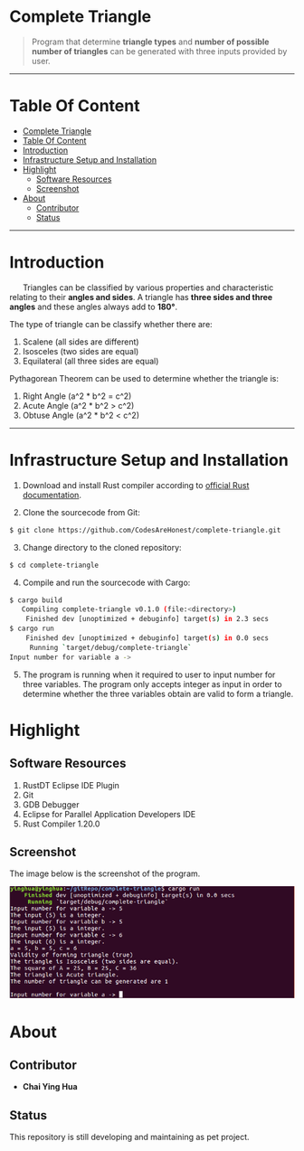 Complete Triangle
==================
> Program that determine **triangle types** and **number of possible number of triangles** can be generated with three inputs provided by user. 

*** 

Table Of Content 
================

* [Complete Triangle](#complete-triangle) 
* [Table Of Content](#table-of-content) 
* [Introduction](#introduction)
* [Infrastructure Setup and Installation](#infrastructure-setup-and-installation)
* [Highlight](#highlight)
  * [Software Resources](#software-resources)
  * [Screenshot](#screenshot)
* [About](#about)
  * [Contributor](#contributor)
  * [Status](#status)
  
*** 

Introduction
============
&nbsp;&nbsp;&nbsp;&nbsp;&nbsp;&nbsp;Triangles can be classified by various properties and characteristic relating to their **angles and sides**. A triangle has **three sides and three angles** and these angles always add to **180°**.  

The type of triangle can be classify whether there are:  
1. Scalene (all sides are different)  
2. Isosceles (two sides are equal)  
3. Equilateral (all three sides are equal)  

Pythagorean Theorem can be used to determine whether the triangle is: 
1. Right Angle  (a^2 * b^2 = c^2) 
2. Acute Angle  (a^2 * b^2 > c^2)
3. Obtuse Angle (a^2 * b^2 < c^2)  

*** 

Infrastructure Setup and Installation
=====================================
1. Download and install Rust compiler according to [official Rust documentation](https://www.rust-lang.org/en-US/install.html).  

2. Clone the sourcecode from Git: 
``` sh 
$ git clone https://github.com/CodesAreHonest/complete-triangle.git
``` 

3. Change directory to the cloned repository: 
``` sh 
$ cd complete-triangle
```

4. Compile and run the sourcecode with Cargo: 
``` sh 
$ cargo build 
   Compiling complete-triangle v0.1.0 (file:<directory>)
    Finished dev [unoptimized + debuginfo] target(s) in 2.3 secs
$ cargo run 
    Finished dev [unoptimized + debuginfo] target(s) in 0.0 secs
     Running `target/debug/complete-triangle`
Input number for variable a -> 
``` 

5. The program is running when it required to user to input number for three variables. The program only accepts integer as input in order to determine whether the three variables obtain are valid to form a triangle. 


Highlight
=========
Software Resources
-------------------
1. RustDT Eclipse IDE Plugin  
2. Git  
3. GDB Debugger  
4. Eclipse for Parallel Application Developers IDE  
5. Rust Compiler 1.20.0 

Screenshot
----------
The image below is the screenshot of the program. 
<p align="center"><img src="img/runtime-screenshot.png"/></p>

About 
=====
Contributor
-----------
- **Chai Ying Hua** 

Status 
------
This repository is still developing and maintaining as pet project. 



